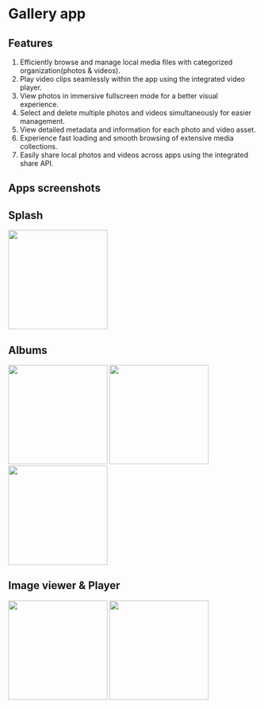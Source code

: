 # Gallery app

## Features
1. Efficiently browse and manage local media files with categorized organization(photos & videos).
2. Play video clips seamlessly within the app using the integrated video player.
3. View photos in immersive fullscreen mode for a better visual experience.
4. Select and delete multiple photos and videos simultaneously for easier management.
5. View detailed metadata and information for each photo and video asset.
6. Experience fast loading and smooth browsing of extensive media collections.
7. Easily share local photos and videos across apps using the integrated share API.

## Apps screenshots
## Splash


<img src="https://github.com/Bornmajor/my-gallery-app/assets/98744068/2861d15f-765b-42cd-92cc-905acc3c4bfc" width="200">

## Albums
<img src="https://github.com/Bornmajor/my-gallery-app/assets/98744068/84ce1e7e-6010-42cd-bf9f-e854b6fa6df8" width="200">
<img src="https://github.com/Bornmajor/my-gallery-app/assets/98744068/e96b84db-b998-459d-967a-32a4d5fa0b83" width="200">
<img src="https://github.com/Bornmajor/my-gallery-app/assets/98744068/67a69bb1-8239-4271-82a4-84574bc6af8a" width="200">


## Image viewer & Player
<img src="https://github.com/Bornmajor/my-gallery-app/assets/98744068/8d247a8c-9dd0-4058-b983-7557f831af71" width="200">
<img src="https://github.com/Bornmajor/my-gallery-app/assets/98744068/8d247a8c-9dd0-4058-b983-7557f831af71" width="200">




